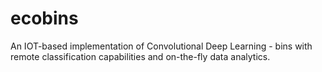 # ecobins
An IOT-based implementation of Convolutional Deep Learning - bins with remote classification capabilities and on-the-fly data analytics. 
